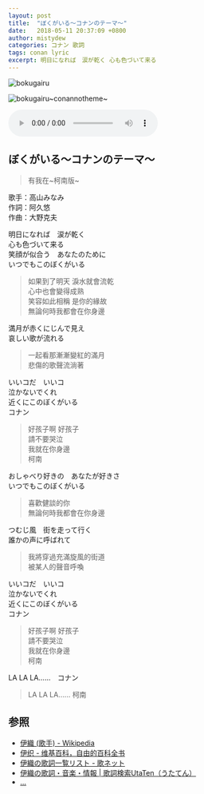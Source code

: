 ```yaml
---
layout: post
title:  "ぼくがいる～コナンのテーマ～"
date:   2018-05-11 20:37:09 +0800
author: mistydew
categories: コナン 歌詞
tags: conan lyric
excerpt: 明日になれば　涙が乾く 心も色づいて来る
---
```

![bokugairu](https://raw.githubusercontent.com/mistydew/dc/master/images/%E3%81%BC%E3%81%8F%E3%81%8C%E3%81%84%E3%82%8B.jpg)

![bokugairu~conannotheme~](https://raw.githubusercontent.com/mistydew/dc/master/images/%E3%81%BC%E3%81%8F%E3%81%8C%E3%81%84%E3%82%8B%EF%BD%9E%E3%82%B3%E3%83%8A%E3%83%B3%E3%81%AE%E3%83%86%E3%83%BC%E3%83%9E%EF%BD%9E.jpg)

<audio controls>
  <source src="https://raw.githubusercontent.com/mistydew/dc/master/audio/%E3%81%BC%E3%81%8F%E3%81%8C%E3%81%84%E3%82%8B%EF%BD%9E%E3%82%B3%E3%83%8A%E3%83%B3%E3%81%AE%E3%83%86%E3%83%BC%E3%83%9E%EF%BD%9E.mp3" type="audio/mpeg">
您的浏览器不支持 audio 元素。
</audio>

## ぼくがいる～コナンのテーマ～
> 有我在~柯南版~

歌手：高山みなみ<br>
作詞：阿久悠<br>
作曲：大野克夫

明日になれば　涙が乾く<br>
心も色づいて来る<br>
笑顔が似合う　あなたのために<br>
いつでもこのぼくがいる

> 如果到了明天 淚水就會流乾<br>
> 心中也會變得成熟<br>
> 笑容如此相稱 是你的緣故<br>
> 無論何時我都會在你身邊

満月が赤くにじんで見え<br>
哀しい歌が流れる

> 一起看那漸漸變紅的滿月<br>
> 悲傷的歌聲流淌著

いいコだ　いいコ<br>
泣かないでくれ<br>
近くにこのぼくがいる<br>
コナン

> 好孩子啊 好孩子<br>
> 請不要哭泣<br>
> 我就在你身邊<br>
> 柯南

おしゃべり好きの　あなたが好きさ<br>
いつでもこのぼくがいる

> 喜歡健談的你<br>
> 無論何時我都會在你身邊

つむじ風　街を走って行く<br>
誰かの声に呼ばれて

> 我將穿過充滿旋風的街道<br>
> 被某人的聲音呼喚

いいコだ　いいコ<br>
泣かないでくれ<br>
近くにこのぼくがいる<br>
コナン

> 好孩子啊 好孩子<br>
> 請不要哭泣<br>
> 我就在你身邊<br>
> 柯南

LA LA LA……　コナン

> LA LA LA…… 柯南

## 参照
* [伊織 (歌手) - Wikipedia](https://ja.wikipedia.org/wiki/%E4%BC%8A%E7%B9%94_(%E6%AD%8C%E6%89%8B))
* [伊织 - 维基百科，自由的百科全书](https://zh.wikipedia.org/wiki/%E4%BC%8A%E7%BB%87)
* [伊織の歌詞一覧リスト - 歌ネット](https://www.uta-net.com/artist/4677)
* [伊織の歌詞・音楽・情報 \| 歌詞検索UtaTen（うたてん）](https://utaten.com/artist/伊織)
* [...](https://github.com/mistydew)
